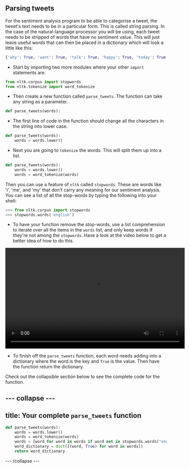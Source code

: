 ## Parsing tweets

For the sentiment analysis program to be able to categorise a tweet, the tweet's text needs to be in a particular form. This is called string parsing. In the case of the natural-language processor you will be using, each tweet needs to be stripped of words that have no  sentiment value. This will just leave useful words that can then be placed in a dictionary which will look a little like this:

```python
{'why': True, 'want': True, 'talk': True, 'happy': True, 'today': True, 'hello': True}
```

- Start by importing two more modules where your other `import` statements are.

```python
from nltk.corpus import stopwords
from nltk.tokenize import word_tokenize
```

- Then create a new function called `parse_tweets`. The function can take any string as a parameter.

```python
def parse_tweets(words):
```

- The first line of code in the function should change all the characters in the string into lower case.

```python
def parse_tweets(words):
	words = words.lower()
```

- Next you are going to `tokenize` the words. This will split them up into a list.

```python
def parse_tweets(words):
	words = words.lower()
	words = word_tokenize(words)
```

Then you can use a feature of `nltk` called `stopwords`. These are words like 'i', 'me', and 'my' that don't carry any meaning for our sentiment analysis. You can see a list of all the stop-words by typing the following into your shell:

```python
>>> from nltk.corpus import stopwords
>>> stopwords.words('english')
```

- To have your function remove the stop-words, use a list comprehension to iterate over all the items in the `words` list, and only keep words if they're not among the `stopwords`. Have a look at the video below to get a better idea of how to do this.

<video width="560" height="315" controls>
<source src="images/vid_10.webm" type="video/webm">
Your browser does not support WebM video, so try FireFox or Chrome.
</video>

- To finish off the `parse_tweets` function, each word needs adding into a dictionary where the word is the key and `True` is the value. Then have the function return the dictionary.

Check out the collapsible section below to see the complete code for the function.

--- collapse ---
---
title: Your complete `parse_tweets` function
---

```python
def parse_tweets(words):
    words = words.lower()
    words = word_tokenize(words)
    words = [word for word in words if word not in stopwords.words("english")]
    word_dictionary = dict([(word, True) for word in words])
    return word_dictionary
```

--- /collapse ---
